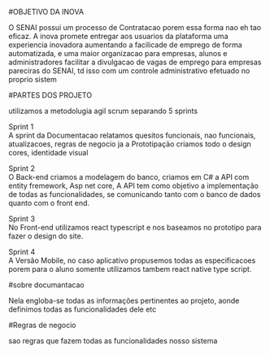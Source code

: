 #OBJETIVO DA INOVA

O SENAI possui um processo de Contratacao porem essa 
forma nao eh tao eficaz.
A inova promete entregar aos usuarios da plataforma uma experiencia
inovadora aumentando a facilicade de emprego de forma 
automatizada, e uma maior organizacao para empresas, alunos 
e administradores facilitar a divulgacao de vagas de emprego 
para empresas pareciras do SENAI, td isso com um controle
administrativo efetuado no proprio sistem

#PARTES DOS PROJETO

utilizamos a metodolugia agil scrum separando 5 sprints

Sprint 1                                                                                                                                                                           
A sprint da Documentacao relatamos quesitos funcionais, 
nao funcionais, atualizacoes, regras de negocio
ja a Prototipação criamos todo o design cores, identidade visual

Sprint 2                                                                                                                                                                         
O Back-end criamos a modelagem do banco, criamos em C# a API com 
entity fremework, Asp net core,
A API tem como objetivo a implementação de todas as funcionalidades,
se comunicando tanto com o banco de dados
quanto com o front end.

Sprint 3                                                                                                                                                                         
No Front-end utilizamos react typescript e nos baseamos no 
prototipo para fazer o design do site.

Sprint 4                                                                                                                                                                         
A Versão Mobile, no caso aplicativo propusemos todas as especificacoes
porem para o aluno somente utilizamos tambem react native type script.

#sobre documantacao

Nela engloba-se todas as informações pertinentes
ao projeto, aonde definimos todas as funcionalidades dele etc

#Regras de negocio

sao regras que fazem todas as funcionalidades
nosso sistema
